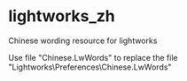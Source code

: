 # lightworks_zh
Chinese wording resource for lightworks


Use file "Chinese.LwWords" to replace the file "Lightworks\Preferences\Chinese.LwWords"
